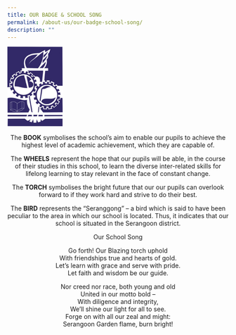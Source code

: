 ```yaml
---
title: OUR BADGE & SCHOOL SONG
permalink: /about-us/our-badge-school-song/
description: ""
---
```



<img src="/images/School-Logo.jpg" 
     style="width:25%">

<p style="text-align: center;">The&nbsp;<strong>BOOK</strong>&nbsp;symbolises the school’s aim to enable our pupils to achieve the highest level of academic achievement, which they are capable of.</p>
<p style="text-align: center;">The&nbsp;<strong>WHEELS</strong>&nbsp;represent the hope that our pupils will be able, in the course of their studies in this school, to learn the diverse inter-related skills for lifelong learning to stay relevant in the face of constant change.</p>
<p style="text-align: center;">The&nbsp;<strong>TORCH</strong>&nbsp;symbolises the bright future that our our pupils can overlook forward to if they work hard and strive to do their best.</p>
<p style="text-align: center;">The&nbsp;<strong>BIRD</strong>&nbsp;represents the “Seranggong” – a bird which is said to have been peculiar to the area in which our school is located. Thus, it indicates that our school is situated in the Serangoon district.</p>
<p style="text-align: center;">Our School Song</p>
<p style="text-align: center;">Go forth! Our Blazing torch uphold<br>With friendships true and hearts of gold.<br>Let’s learn with grace and serve with pride.<br>Let faith and wisdom be our guide.</p>
<p style="text-align: center;">Nor creed nor race, both young and old<br>United in our motto bold –<br>With diligence and integrity,<br>We’ll shine our light for all to see.<br>Forge on with all our zeal and might:<br>Serangoon Garden flame, burn bright!</p>